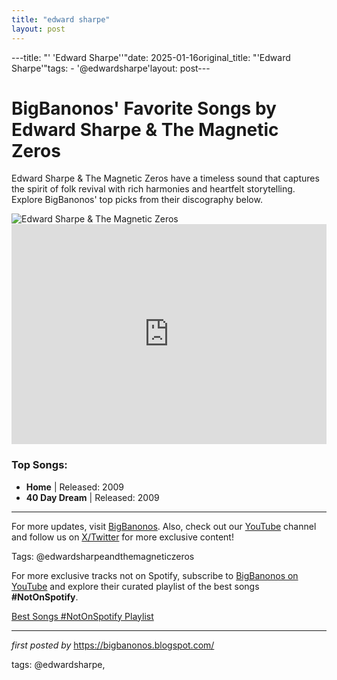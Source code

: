 ```yaml
---
title: "edward sharpe"
layout: post
---
```

---title: "' 'Edward Sharpe''"date: 2025-01-16original_title: "'Edward Sharpe'"tags:  - '@edwardsharpe'layout: post---<!-- Title of the Post --><h1>BigBanonos' Favorite Songs by Edward Sharpe & The Magnetic Zeros</h1> <!-- Introductory Text --><p>Edward Sharpe & The Magnetic Zeros have a timeless sound that captures the spirit of folk revival with rich harmonies and heartfelt storytelling. Explore BigBanonos' top picks from their discography below.</p> <!-- Featured Image --><div> <img src="https://i.scdn.co/image/ab67616d00001e02b15127d8e1da4d0d0b91c025" alt="Edward Sharpe & The Magnetic Zeros"></div> <!-- Spotify Embed --><div> <iframe src="https://open.spotify.com/embed/playlist/1hIMyD4W8PImT5UDoWmPee?utm_source=generator" width="100%" height="352" frameBorder="0" allowfullscreen="" allow="autoplay; clipboard-write; encrypted-media; fullscreen; picture-in-picture" loading="lazy"></iframe></div> <!-- Song Information --><h3>Top Songs:</h3><ul> <li><strong>Home</strong> | Released: 2009</li> <li><strong>40 Day Dream</strong> | Released: 2009</li></ul> <!-- Footer Links --><hr /><p>For more updates, visit <a href="https://bigbanonos.blogspot.com/" target="_blank">BigBanonos</a>. Also, check out our <a href="https://www.youtube.com/@BigBanonos" target="_blank">YouTube</a> channel and follow us on <a href="https://x.com/bigbanonos" target="_blank">X/Twitter</a> for more exclusive content!</p> <!-- Tags --><p>Tags: @edwardsharpeandthemagneticzeros</p><!--Subscribe and Playlist Links--><div>    <p>For more exclusive tracks not on Spotify, subscribe to <a href="https://www.youtube.com/@BigBanonos" target="_blank">BigBanonos on YouTube</a> and explore their curated playlist of the best songs <strong>#NotOnSpotify</strong>.</p>    <p><a href="https://www.youtube.com/playlist?list=PLtuNtuTatqI0kFahUCbtbfenC_ET5O_tr" target="_blank">Best Songs #NotOnSpotify Playlist<br /></a></p></div><hr /><p><em>first posted by</em> <a href="https://bigbanonos.blogspot.com/" rel="noopener" target="_new">https://bigbanonos.blogspot.com/</a></p><p>tags: @edwardsharpe,</p>
